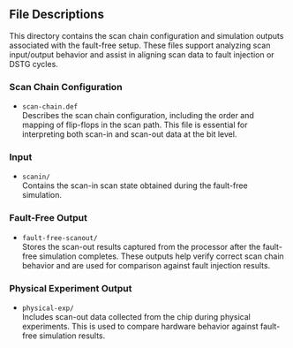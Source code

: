 ## File Descriptions

This directory contains the scan chain configuration and simulation outputs associated with the fault-free setup. These files support analyzing scan input/output behavior and assist in aligning scan data to fault injection or DSTG cycles.

### Scan Chain Configuration

- `scan-chain.def`  
  Describes the scan chain configuration, including the order and mapping of flip-flops in the scan path. This file is essential for interpreting both scan-in and scan-out data at the bit level.

### Input

- `scanin/`  
  Contains the scan-in scan state obtained during the fault-free simulation.

### Fault-Free Output

- `fault-free-scanout/`  
  Stores the scan-out results captured from the processor after the fault-free simulation completes. These outputs help verify correct scan chain behavior and are used for comparison against fault injection results.

### Physical Experiment Output

- `physical-exp/`  
  Includes scan-out data collected from the chip during physical experiments. This is used to compare hardware behavior against fault-free simulation results.
